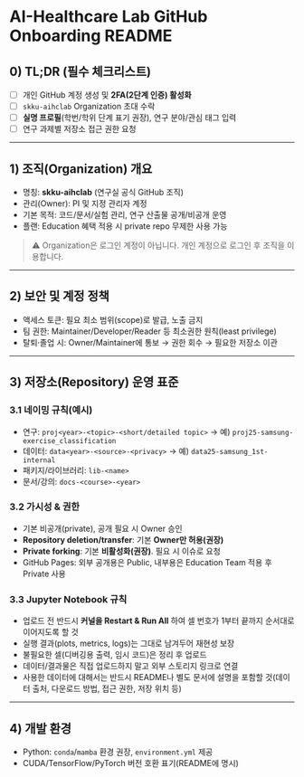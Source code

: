 # AI-Healthcare Lab GitHub Onboarding README

## 0) TL;DR (필수 체크리스트)

* [ ] 개인 GitHub 계정 생성 및 **2FA(2단계 인증) 활성화**
* [ ] `skku-aihclab` Organization 초대 수락
* [ ] **실명 프로필**(학번/학위 단계 표기 권장), 연구 분야/관심 태그 입력
* [ ] 연구 과제별 저장소 접근 권한 요청

---

## 1) 조직(Organization) 개요

* 명칭: **skku-aihclab** (연구실 공식 GitHub 조직)
* 관리(Owner): PI 및 지정 관리자 계정
* 기본 목적: 코드/문서/실험 관리, 연구 산출물 공개/비공개 운영
* 플랜: Education 혜택 적용 시 private repo 무제한 사용 가능

> ⚠️ Organization은 로그인 계정이 아닙니다. 개인 계정으로 로그인 후 조직을 이용합니다.

---

## 2) 보안 및 계정 정책

* 액세스 토큰: 필요 최소 범위(scope)로 발급, 노출 금지
* 팀 권한: Maintainer/Developer/Reader 등 최소권한 원칙(least privilege)
* 탈퇴·졸업 시: Owner/Maintainer에 통보 → 권한 회수 → 필요한 저장소 이관

---

## 3) 저장소(Repository) 운영 표준

### 3.1 네이밍 규칙(예시)

* 연구: `proj<year>-<topic>-<short/detailed topic>` → 예) `proj25-samsung-exercise_classification`
* 데이터: `data<year>-<source>-<privacy>` → 예) `data25-samsung_1st-internal`
* 패키지/라이브러리: `lib-<name>`
* 문서/강의: `docs-<course>-<year>`

### 3.2 가시성 & 권한

* 기본 비공개(private), 공개 필요 시 Owner 승인
* **Repository deletion/transfer**: 기본 **Owner만 허용(권장)**
* **Private forking**: 기본 **비활성화(권장)**. 필요 시 이슈로 요청
* GitHub Pages: 외부 공개용은 Public, 내부용은 Education Team 적용 후 Private 사용

### 3.3 Jupyter Notebook 규칙

* 업로드 전 반드시 **커널을 Restart & Run All** 하여 셀 번호가 1부터 끝까지 순서대로 이어지도록 할 것
* 실행 결과(plots, metrics, logs)는 그대로 남겨두어 재현성 보장
* 불필요한 셀(디버깅용 출력, 임시 코드)은 정리 후 업로드
* 데이터/결과물은 직접 업로드하지 말고 외부 스토리지 링크로 연결
* 사용한 데이터에 대해서는 반드시 README나 별도 문서에 설명을 포함할 것(데이터 출처, 다운로드 방법, 접근 권한, 저장 위치 등)

---

## 4) 개발 환경

* Python: `conda`/`mamba` 환경 권장, `environment.yml` 제공
* CUDA/TensorFlow/PyTorch 버전 호환 표기(README에 명시)




